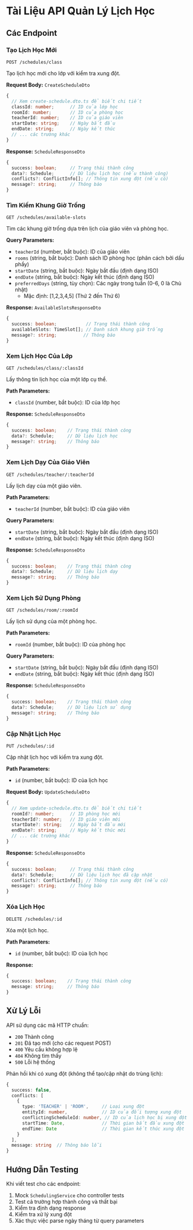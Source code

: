 # Tài Liệu API Quản Lý Lịch Học

## Các Endpoint

### Tạo Lịch Học Mới
`POST /schedules/class`

Tạo lịch học mới cho lớp với kiểm tra xung đột.

**Request Body:** `CreateScheduleDto`
```typescript
{
  // Xem create-schedule.dto.ts để biết chi tiết
  classId: number;      // ID của lớp học
  roomId: number;       // ID của phòng học
  teacherId: number;    // ID của giáo viên
  startDate: string;    // Ngày bắt đầu
  endDate: string;      // Ngày kết thúc
  // ... các trường khác
}
```

**Response:** `ScheduleResponseDto`
```typescript
{
  success: boolean;     // Trạng thái thành công
  data?: Schedule;      // Dữ liệu lịch học (nếu thành công)
  conflicts?: ConflictInfo[]; // Thông tin xung đột (nếu có)
  message?: string;     // Thông báo
}
```

### Tìm Kiếm Khung Giờ Trống
`GET /schedules/available-slots`

Tìm các khung giờ trống dựa trên lịch của giáo viên và phòng học.

**Query Parameters:**
- `teacherId` (number, bắt buộc): ID của giáo viên
- `rooms` (string, bắt buộc): Danh sách ID phòng học (phân cách bởi dấu phẩy)
- `startDate` (string, bắt buộc): Ngày bắt đầu (định dạng ISO)
- `endDate` (string, bắt buộc): Ngày kết thúc (định dạng ISO)
- `preferredDays` (string, tùy chọn): Các ngày trong tuần (0-6, 0 là Chủ nhật)
  - Mặc định: [1,2,3,4,5] (Thứ 2 đến Thứ 6)

**Response:** `AvailableSlotsResponseDto`
```typescript
{
  success: boolean;           // Trạng thái thành công
  availableSlots: TimeSlot[]; // Danh sách khung giờ trống
  message?: string;          // Thông báo
}
```

### Xem Lịch Học Của Lớp
`GET /schedules/class/:classId`

Lấy thông tin lịch học của một lớp cụ thể.

**Path Parameters:**
- `classId` (number, bắt buộc): ID của lớp học

**Response:** `ScheduleResponseDto`
```typescript
{
  success: boolean;    // Trạng thái thành công
  data?: Schedule;     // Dữ liệu lịch học
  message?: string;    // Thông báo
}
```

### Xem Lịch Dạy Của Giáo Viên
`GET /schedules/teacher/:teacherId`

Lấy lịch dạy của một giáo viên.

**Path Parameters:**
- `teacherId` (number, bắt buộc): ID của giáo viên

**Query Parameters:**
- `startDate` (string, bắt buộc): Ngày bắt đầu (định dạng ISO)
- `endDate` (string, bắt buộc): Ngày kết thúc (định dạng ISO)

**Response:** `ScheduleResponseDto`
```typescript
{
  success: boolean;    // Trạng thái thành công
  data?: Schedule;     // Dữ liệu lịch dạy
  message?: string;    // Thông báo
}
```

### Xem Lịch Sử Dụng Phòng
`GET /schedules/room/:roomId`

Lấy lịch sử dụng của một phòng học.

**Path Parameters:**
- `roomId` (number, bắt buộc): ID của phòng học

**Query Parameters:**
- `startDate` (string, bắt buộc): Ngày bắt đầu (định dạng ISO)
- `endDate` (string, bắt buộc): Ngày kết thúc (định dạng ISO)

**Response:** `ScheduleResponseDto`
```typescript
{
  success: boolean;    // Trạng thái thành công
  data?: Schedule;     // Dữ liệu lịch sử dụng
  message?: string;    // Thông báo
}
```

### Cập Nhật Lịch Học
`PUT /schedules/:id`

Cập nhật lịch học với kiểm tra xung đột.

**Path Parameters:**
- `id` (number, bắt buộc): ID của lịch học

**Request Body:** `UpdateScheduleDto`
```typescript
{
  // Xem update-schedule.dto.ts để biết chi tiết
  roomId?: number;      // ID phòng học mới
  teacherId?: number;   // ID giáo viên mới
  startDate?: string;   // Ngày bắt đầu mới
  endDate?: string;     // Ngày kết thúc mới
  // ... các trường khác
}
```

**Response:** `ScheduleResponseDto`
```typescript
{
  success: boolean;     // Trạng thái thành công
  data?: Schedule;      // Dữ liệu lịch học đã cập nhật
  conflicts?: ConflictInfo[]; // Thông tin xung đột (nếu có)
  message?: string;     // Thông báo
}
```

### Xóa Lịch Học
`DELETE /schedules/:id`

Xóa một lịch học.

**Path Parameters:**
- `id` (number, bắt buộc): ID của lịch học

**Response:**
```typescript
{
  success: boolean;    // Trạng thái thành công
  message: string;     // Thông báo
}
```

## Xử Lý Lỗi

API sử dụng các mã HTTP chuẩn:

- `200` Thành công
- `201` Đã tạo mới (cho các request POST)
- `400` Yêu cầu không hợp lệ
- `404` Không tìm thấy
- `500` Lỗi hệ thống

Phản hồi khi có xung đột (không thể tạo/cập nhật do trùng lịch):
```typescript
{
  success: false,
  conflicts: [
    {
      type: 'TEACHER' | 'ROOM',     // Loại xung đột
      entityId: number,             // ID của đối tượng xung đột
      conflictingScheduleId: number, // ID của lịch học bị xung đột
      startTime: Date,              // Thời gian bắt đầu xung đột
      endTime: Date                 // Thời gian kết thúc xung đột
    }
  ],
  message: string  // Thông báo lỗi
}
```

## Hướng Dẫn Testing

Khi viết test cho các endpoint:

1. Mock `SchedulingService` cho controller tests
2. Test cả trường hợp thành công và thất bại
3. Kiểm tra định dạng response
4. Kiểm tra xử lý xung đột
5. Xác thực việc parse ngày tháng từ query parameters
